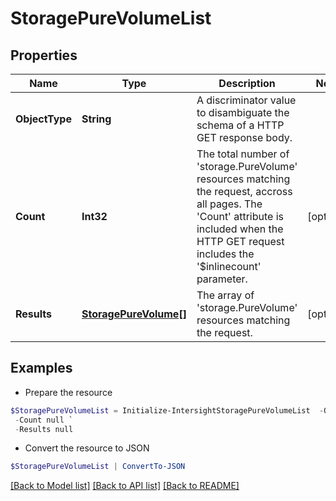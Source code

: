 # StoragePureVolumeList
## Properties

Name | Type | Description | Notes
------------ | ------------- | ------------- | -------------
**ObjectType** | **String** | A discriminator value to disambiguate the schema of a HTTP GET response body. | 
**Count** | **Int32** | The total number of &#39;storage.PureVolume&#39; resources matching the request, accross all pages. The &#39;Count&#39; attribute is included when the HTTP GET request includes the &#39;$inlinecount&#39; parameter. | [optional] 
**Results** | [**StoragePureVolume[]**](StoragePureVolume.md) | The array of &#39;storage.PureVolume&#39; resources matching the request. | [optional] 

## Examples

- Prepare the resource
```powershell
$StoragePureVolumeList = Initialize-IntersightStoragePureVolumeList  -ObjectType null `
 -Count null `
 -Results null
```

- Convert the resource to JSON
```powershell
$StoragePureVolumeList | ConvertTo-JSON
```

[[Back to Model list]](../README.md#documentation-for-models) [[Back to API list]](../README.md#documentation-for-api-endpoints) [[Back to README]](../README.md)

